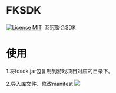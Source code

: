 # FKSDK
[![License MIT](https://img.shields.io/badge/license-MIT-green.svg?style=flat)](https://raw.githubusercontent.com/seven/HGSDKDemo/master/LICENSE)&nbsp;
互冠聚合SDK

使用
==============
1.将fdsdk.jar包复制到游戏项目对应的目录下。

2.导入库文件、修改manifest
<img src="https://raw.githubusercontent.com/huguan/HGSDKDemo/master/Snapshots/Androidmanifest.png"><br/>

